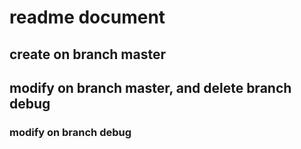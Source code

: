# readme document
## create on branch master
## modify on branch master, and delete branch debug

### modify on branch debug